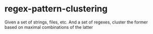 # regex-pattern-clustering
Given a set of strings, files, etc. And a set of regexes, cluster the former based on maximal combinations of the latter
